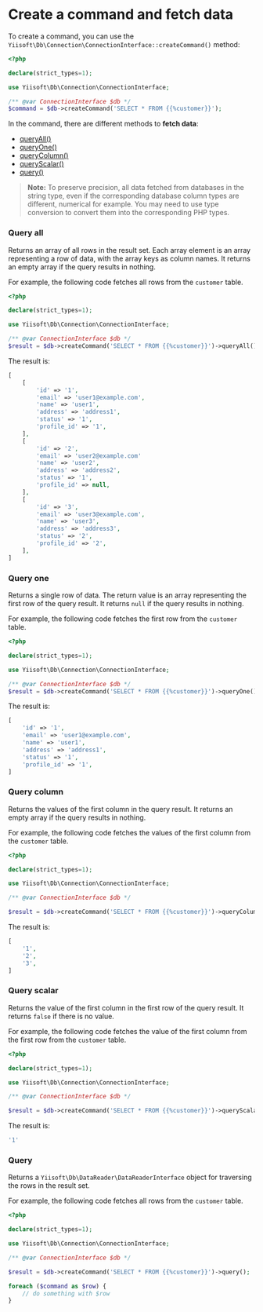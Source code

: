 # Create a command and fetch data

To create a command, you can use the `Yiisoft\Db\Connection\ConnectionInterface::createCommand()` method:

```php
<?php

declare(strict_types=1);

use Yiisoft\Db\Connection\ConnectionInterface;

/** @var ConnectionInterface $db */
$command = $db->createCommand('SELECT * FROM {{%customer}}');
```

In the command, there are different methods to **fetch data**:

- [queryAll()](#query-all)
- [queryOne()](#query-one)
- [queryColumn()](#query-column)
- [queryScalar()](#query-scalar)
- [query()](#query)

> **Note:** To preserve precision, all data fetched from databases in the string type, even if the corresponding 
> database column types are different, numerical for example.
> You may need to use type conversion to convert them into the corresponding PHP types.

### Query all

Returns an array of all rows in the result set.
Each array element is an array representing a row of data, with the array keys as column names.
It returns an empty array if the query results in nothing.

For example, the following code fetches all rows from the `customer` table.

```php
<?php

declare(strict_types=1);

use Yiisoft\Db\Connection\ConnectionInterface;

/** @var ConnectionInterface $db */
$result = $db->createCommand('SELECT * FROM {{%customer}}')->queryAll();
```

The result is:

```php
[
    [
        'id' => '1',
        'email' => 'user1@example.com',
        'name' => 'user1',
        'address' => 'address1',
        'status' => '1',
        'profile_id' => '1',
    ],
    [
        'id' => '2',
        'email' => 'user2@example.com'
        'name' => 'user2',
        'address' => 'address2',
        'status' => '1',
        'profile_id' => null,
    ],
    [
        'id' => '3',
        'email' => 'user3@example.com',
        'name' => 'user3',
        'address' => 'address3',
        'status' => '2',
        'profile_id' => '2',
    ],
]
```

### Query one

Returns a single row of data.
The return value is an array representing the first row of the query result.
It returns `null` if the query results in nothing.

For example, the following code fetches the first row from the `customer` table.

```php
<?php

declare(strict_types=1);

use Yiisoft\Db\Connection\ConnectionInterface;

/** @var ConnectionInterface $db */
$result = $db->createCommand('SELECT * FROM {{%customer}}')->queryOne();
```

The result is:

```php
[
    'id' => '1',
    'email' => 'user1@example.com',
    'name' => 'user1',
    'address' => 'address1',
    'status' => '1',
    'profile_id' => '1',
]
```

### Query column

Returns the values of the first column in the query result.
It returns an empty array if the query results in nothing.

For example, the following code fetches the values of the first column from the `customer` table.

```php
<?php

declare(strict_types=1);

use Yiisoft\Db\Connection\ConnectionInterface;

/** @var ConnectionInterface $db */

$result = $db->createCommand('SELECT * FROM {{%customer}}')->queryColumn();
```

The result is:

```php
[
    '1',
    '2',
    '3',
]
```

### Query scalar

Returns the value of the first column in the first row of the query result.
It returns `false` if there is no value.

For example, the following code fetches the value of the first column from the first row from the `customer` table.

```php
<?php

declare(strict_types=1);

use Yiisoft\Db\Connection\ConnectionInterface;

/** @var ConnectionInterface $db */

$result = $db->createCommand('SELECT * FROM {{%customer}}')->queryScalar();
```

The result is:

```php
'1'
```

### Query

Returns a `Yiisoft\Db\DataReader\DataReaderInterface` object for traversing the rows in the result set.

For example, the following code fetches all rows from the `customer` table.

```php
<?php

declare(strict_types=1);

use Yiisoft\Db\Connection\ConnectionInterface;

/** @var ConnectionInterface $db */

$result = $db->createCommand('SELECT * FROM {{%customer}}')->query();

foreach ($command as $row) {
    // do something with $row
}
```
